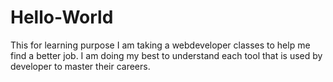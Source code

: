 # Hello-World
This for learning purpose
I am taking a webdeveloper classes to help me find a better job. I am doing my best to understand each tool that is used by developer to master their careers.

